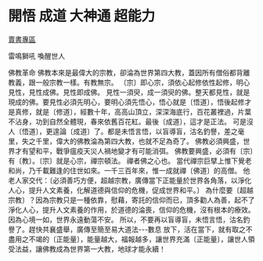 # 開悟 成道 大神通 超能力

[賣書專區](賣書專區.md)

雷鳴獅吼 喚醒世人

佛教革命
        佛教本來是最偉大的宗教，卻淪為世界第四大教，蓋因所有僧俗都背離教義，跟一般宗教一樣。有教無宗。
        〔宗〕即心宗，須依心起修依性起修，明心見性，見性成佛。見性即成佛。
       見性一須臾，成一須臾的佛。整天都見性，就是現成的佛。要見性必須先明心，要明心須先悟心，悟心就是〔悟道〕，悟後起修才是真修，就是〔修道〕，經數十年，高高山頂立，深深海底行，百花叢裡過，片葉不沾身，功到自然全體現，春來依舊百花紅。最後〔成道〕，這才是正法。
        可是沒人〔悟道〕，更遑論〔成道〕了。都是未悟言悟，以盲導盲，沽名釣譽，差之毫里，失之千里，偉大的佛教淪為第四大教，也就不足為奇了。
        佛教必須興盛，世界才有望和平，戰爭瘟疫天災人禍地變才有可能消弭。
        佛教要興盛，必須有〔宗〕有〔教〕。〔宗〕就是心宗，禪宗頓法。
        禪者佛之心也。
        當代禪宗巨擘上惟下覺老和尚，乃千載難逢的住世如來。一千三百年來，惟一成就禪〔佛道〕的高僧。 他老人家交代：〔必須善巧方便，超越宗教，廣傳當下正能量於世界各角落，以淨化人心，提升人文素養，化解道德與信仰的危機，促成世界和平。〕
        為什麼要〔超越宗教〕？因為宗教只是一種依靠，慰藉，寄託的信仰而已，頂多勸人為善，起不了淨化人心，提升人文素養的作用，於道德的淪喪，信仰的危機，沒有根本的療效。因為心境一如，世界永遠動蕩不安。
        所以，不要再以盲導盲，未悟言悟，沽名釣譽了。趕快共襄盛舉，廣傳至簡至易大道法---數息 放下，活在當下，就有取之不盡用之不竭的〔正能量〕，能量越大，福報越多，讓世界充滿〔正能量〕，讓世人領受法益，讓佛教成為世界第一大教，地球才能永續！

